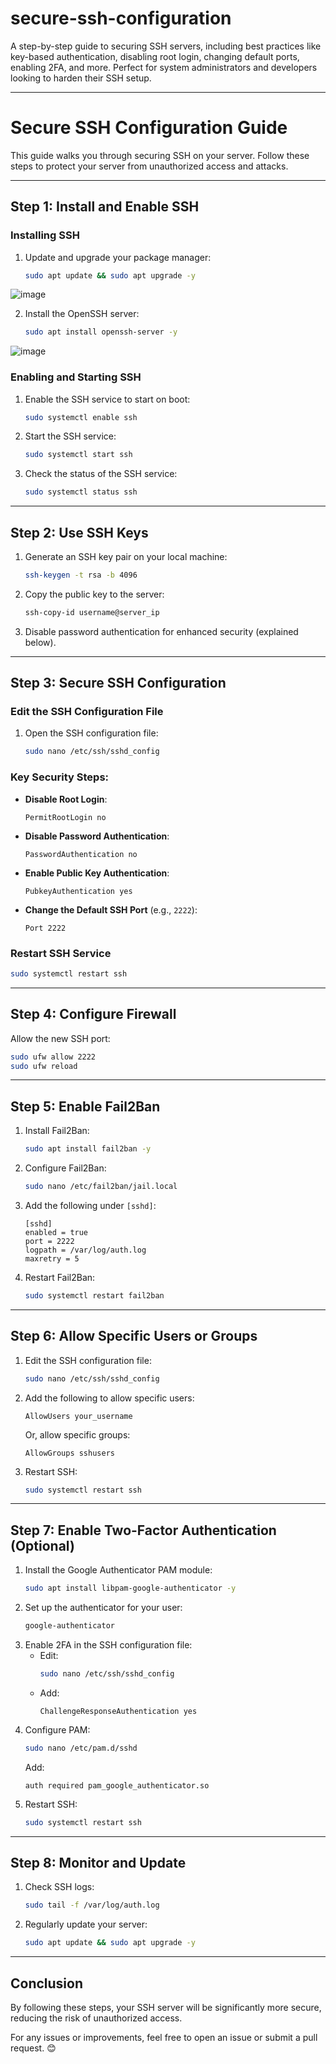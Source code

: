 # secure-ssh-configuration
A step-by-step guide to securing SSH servers, including best practices like key-based authentication, disabling root login, changing default ports, enabling 2FA, and more. Perfect for system administrators and developers looking to harden their SSH setup.

---

# Secure SSH Configuration Guide

This guide walks you through securing SSH on your server. Follow these steps to protect your server from unauthorized access and attacks.

---

## **Step 1: Install and Enable SSH**
### Installing SSH
1. Update and upgrade your package manager:
   ```bash
   sudo apt update && sudo apt upgrade -y
   ```
![image](https://github.com/user-attachments/assets/62aeddb9-bb42-487d-b012-1426358330de)

2. Install the OpenSSH server:
   ```bash
   sudo apt install openssh-server -y
   ```
![image](https://github.com/user-attachments/assets/f304c9c0-40cf-4937-9c97-0f3ce538bf96)

### Enabling and Starting SSH
1. Enable the SSH service to start on boot:
   ```bash
   sudo systemctl enable ssh
   ```
2. Start the SSH service:
   ```bash
   sudo systemctl start ssh
   ```
3. Check the status of the SSH service:
   ```bash
   sudo systemctl status ssh
   ```

---

## **Step 2: Use SSH Keys**
1. Generate an SSH key pair on your local machine:
   ```bash
   ssh-keygen -t rsa -b 4096
   ```
2. Copy the public key to the server:
   ```bash
   ssh-copy-id username@server_ip
   ```
3. Disable password authentication for enhanced security (explained below).

---

## **Step 3: Secure SSH Configuration**

### Edit the SSH Configuration File
1. Open the SSH configuration file:
   ```bash
   sudo nano /etc/ssh/sshd_config
   ```

### Key Security Steps:
- **Disable Root Login**:
  ```plaintext
  PermitRootLogin no
  ```
- **Disable Password Authentication**:
  ```plaintext
  PasswordAuthentication no
  ```
- **Enable Public Key Authentication**:
  ```plaintext
  PubkeyAuthentication yes
  ```
- **Change the Default SSH Port** (e.g., `2222`):
  ```plaintext
  Port 2222
  ```
  
### Restart SSH Service
```bash
sudo systemctl restart ssh
```

---

## **Step 4: Configure Firewall**
Allow the new SSH port:
```bash
sudo ufw allow 2222
sudo ufw reload
```

---

## **Step 5: Enable Fail2Ban**
1. Install Fail2Ban:
   ```bash
   sudo apt install fail2ban -y
   ```
2. Configure Fail2Ban:
   ```bash
   sudo nano /etc/fail2ban/jail.local
   ```
3. Add the following under `[sshd]`:
   ```plaintext
   [sshd]
   enabled = true
   port = 2222
   logpath = /var/log/auth.log
   maxretry = 5
   ```
4. Restart Fail2Ban:
   ```bash
   sudo systemctl restart fail2ban
   ```

---

## **Step 6: Allow Specific Users or Groups**
1. Edit the SSH configuration file:
   ```bash
   sudo nano /etc/ssh/sshd_config
   ```
2. Add the following to allow specific users:
   ```plaintext
   AllowUsers your_username
   ```
   Or, allow specific groups:
   ```plaintext
   AllowGroups sshusers
   ```
3. Restart SSH:
   ```bash
   sudo systemctl restart ssh
   ```

---

## **Step 7: Enable Two-Factor Authentication (Optional)**
1. Install the Google Authenticator PAM module:
   ```bash
   sudo apt install libpam-google-authenticator -y
   ```
2. Set up the authenticator for your user:
   ```bash
   google-authenticator
   ```
3. Enable 2FA in the SSH configuration file:
   - Edit:
     ```bash
     sudo nano /etc/ssh/sshd_config
     ```
   - Add:
     ```plaintext
     ChallengeResponseAuthentication yes
     ```
4. Configure PAM:
   ```bash
   sudo nano /etc/pam.d/sshd
   ```
   Add:
   ```plaintext
   auth required pam_google_authenticator.so
   ```
5. Restart SSH:
   ```bash
   sudo systemctl restart ssh
   ```

---

## **Step 8: Monitor and Update**
1. Check SSH logs:
   ```bash
   sudo tail -f /var/log/auth.log
   ```
2. Regularly update your server:
   ```bash
   sudo apt update && sudo apt upgrade -y
   ```

---

## **Conclusion**
By following these steps, your SSH server will be significantly more secure, reducing the risk of unauthorized access.

For any issues or improvements, feel free to open an issue or submit a pull request. 😊
